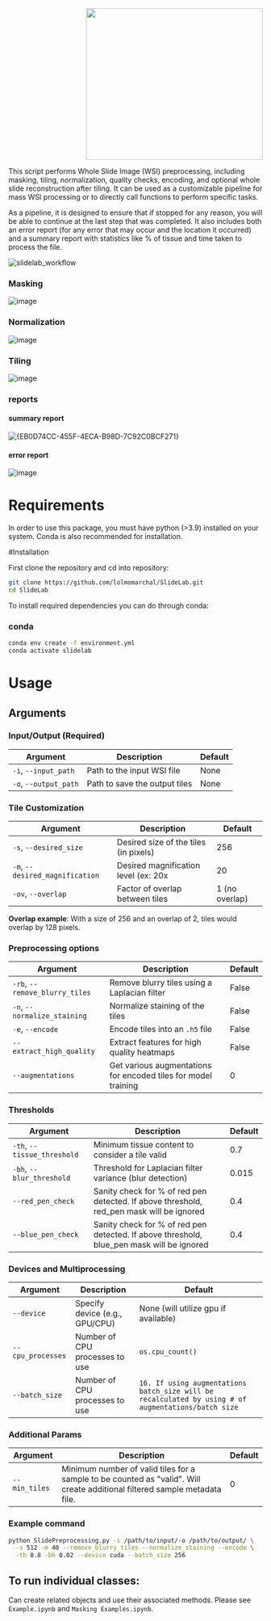 <div align="right">
  <img src="https://github.com/user-attachments/assets/e7219b41-d35b-4a31-b1c2-2eac9c71d03f" width="350" height="300">
</div>

This script performs Whole Slide Image (WSI) preprocessing, including masking, tiling, normalization, quality checks, encoding, and optional whole slide reconstruction after tiling. It can be used as a customizable pipeline for mass WSI processing or to directly call functions to perform specific tasks.

As a pipeline, it is designed to ensure that if stopped for any reason, you will be able to continue at the last step that was completed. It also includes both an error report (for any error that may occur and the location it occurred) and a summary report with statistics like % of tissue and time taken to process the file.

![slidelab_workflow](https://github.com/user-attachments/assets/5ec85991-6ed8-435a-b888-4b3d9304845d)

### Masking
![image](https://github.com/lolmomarchal/SlideLab/assets/114376800/2c4c98fd-a6ae-40c0-8e9a-5f9d88404e92)

### Normalization
![image](https://github.com/lolmomarchal/SlideLab/assets/114376800/532fe9f7-b44b-4da3-bf86-a979ebe19127)

### Tiling 

![image](https://github.com/lolmomarchal/SlideLab/assets/114376800/b352da2c-0276-4af6-b879-8a71d5eb7388)

### reports 
#### summary report 
![{EB0D74CC-455F-4ECA-B98D-7C92C0BCF271}](https://github.com/user-attachments/assets/e0171dbe-db1b-4dd2-93fe-f5a965de12e2)

#### error report
![image](https://github.com/lolmomarchal/SlideLab/assets/114376800/e9d7c1e6-dac0-40b2-887d-869a4f34aaa5)

# Requirements

In order to use this package, you must have python (>3.9) installed on your system. Conda is also recommended for installation.

#Installation

First clone the repository and cd into repository: 
```sh
git clone https://github.com/lolmomarchal/SlideLab.git
cd SlideLab
```
To install required dependencies you can do through conda:

### conda
```sh
conda env create -f environment.yml
conda activate slidelab
```

# Usage

## Arguments
### Input/Output (Required) 
| Argument          | Description                           | Default |
|--------------------|---------------------------------------|---------|
| `-i`, `--input_path` | Path to the input WSI file            | None    |
| `-o`, `--output_path` | Path to save the output tiles         | None    |

### Tile Customization
| Argument               | Description                                         | Default |
|-------------------------|-----------------------------------------------------|---------|
| `-s`, `--desired_size` | Desired size of the tiles (in pixels)               | 256     |
| `-m`, `--desired_magnification` | Desired magnification level  (ex: 20x | 20      
| `-ov`, `--overlap`     |  Factor of overlap between tiles                   | 1 (no overlap) |

**Overlap example**:
With a size of 256 and an overlap of 2, tiles would overlap by 128 pixels. 

### Preprocessing options 
| Argument                 | Description                                              | Default |
|---------------------------|----------------------------------------------------------|---------|
| `-rb`, `--remove_blurry_tiles` | Remove blurry tiles using a Laplacian filter           | False   |
| `-n`, `--normalize_staining` | Normalize staining of the tiles                        | False   |
| `-e`, `--encode`         | Encode tiles into an `.h5` file                          | False   |
| `--extract_high_quality` | Extract  features for high quality heatmaps                          | False   |
| `--augmentations` | Get various augmentations for encoded tiles for model training                  | 0   |

### Thresholds 
| Argument               | Description                                          | Default |
|-------------------------|------------------------------------------------------|---------|
| `-th`, `--tissue_threshold` | Minimum tissue content to consider a tile valid   | 0.7     |
| `-bh`, `--blur_threshold`   | Threshold for Laplacian filter variance (blur detection) | 0.015   |
| `--red_pen_check`   | Sanity check for % of red pen detected. If above threshold, red_pen mask will be ignored | 0.4   |
| `--blue_pen_check`  | Sanity check for % of red pen detected. If above threshold, blue_pen mask will be ignored | 0.4   |

### Devices and Multiprocessing 
| Argument             | Description                          | Default           |
|-----------------------|--------------------------------------|-------------------|
| `--device`           | Specify device (e.g., GPU/CPU)       | None (will utilize gpu if available)             |
| `--cpu_processes`    | Number of CPU processes to use       | `os.cpu_count()`  |
| `--batch_size`    | Number of CPU processes to use       | `16. If using augmentations batch_size will be recalculated by using # of augmentations/batch size`  |

### Additional Params
| Argument             | Description                          | Default           |
|-----------------------|--------------------------------------|-------------------|
| `--min_tiles`           | Minimum number of valid tiles for a sample to be counted as "valid". Will create additional filtered sample metadata file.| 0 |

### Example command 
```sh
python SlidePreprocessing.py -i /path/to/input/-o /path/to/output/ \
  -s 512 -m 40 --remove_blurry_tiles --normalize_staining --encode \
  -th 0.8 -bh 0.02 --device cuda --batch_size 256
```



## To run individual classes: 
Can create related objects and use their associated methods. Please see `Example.ipynb` and  `Masking Examples.ipynb`.
